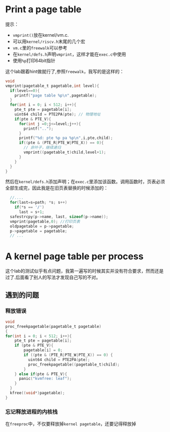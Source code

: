 # Print a page table
提示：  
* `vmprint()`放在kernel/vm.c.
* 可以用`kernel/riscv.h`末尾的几个宏  
* `vm.c`里的`freewalk`可以参考
*  在`kernel/defs.h`声明`vmprint`，这样才能在`exec.c`中使用  
* 使用`%p`打印64bit指针

这个lab跟着hint做就行了,参照`freewalk`，我写的是这样的：
```c
void
vmprint(pagetable_t pagetable,int level){
  if(level==0){
    printf("page table %p\n",pagetable);
  }
  for(int i = 0; i < 512; i++){
    pte_t pte = pagetable[i];
    uint64 child = PTE2PA(pte); // 物理地址
    if(pte & PTE_V){
      for(int j =0;j<=level;j++){
        printf("..");
      }
      printf("%d: pte %p pa %p\n",i,pte,child);
      if((pte & (PTE_R|PTE_W|PTE_X)) == 0){
        // 非叶子，继续递归
        vmprint((pagetable_t)child,level+1);
      }
    }
  }
}
```
然后在`kernel/defs.h`添加声明；在`exec.c`里添加该函数。调用函数时，页表必须全部生成完，因此我是在旧页表替换的时候添加的：
```c
  //....
  for(last=s=path; *s; s++)
    if(*s == '/')
      last = s+1;
  safestrcpy(p->name, last, sizeof(p->name));
  vmprint(pagetable,0); //打印页表
  oldpagetable = p->pagetable;
  p->pagetable = pagetable;
  // ...
```

# A kernel page table per process
这个lab的测试似乎有点问题，我第一遍写的时候其实并没有符合要求，然而还是过了.后面看了别人的写法才发现自己写的不对。  


## 遇到的问题  
### 释放错误
```c
void
proc_freekpagetable(pagetable_t pagetable)
{
for(int i = 0; i < 512; i++){
    pte_t pte = pagetable[i];
    if (pte & PTE_V){
		pagetable[i] = 0;
		if ((pte & (PTE_R|PTE_W|PTE_X)) == 0) {
		  uint64 child = PTE2PA(pte);
		  proc_freekpagetable((pagetable_t)child);
		}
    } else if(pte & PTE_V){
      panic("kvmfree: leaf");
    }
  }
  kfree((void*)pagetable);
}
```
### 忘记释放进程的内核栈
在`freeproc`中，不仅要释放掉`kernel pagetable`，还要记得释放掉
```c

```
